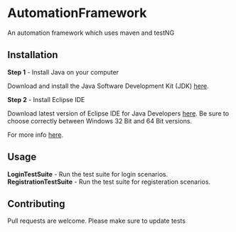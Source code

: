 # AutomationFramework
An automation framework which uses maven and testNG

## Installation
**Step 1** - Install Java on your computer

Download and install the Java Software Development Kit (JDK) [here](https://www.oracle.com/java/technologies/javase-downloads.html).

**Step 2** - Install Eclipse IDE

Download latest version of Eclipse IDE for Java Developers [here](https://www.eclipse.org/downloads/). Be sure to choose correctly between Windows 32 Bit and 64 Bit versions.

For more info [here](https://www.guru99.com/installing-selenium-webdriver.html).

## Usage
**LoginTestSuite** - Run the test suite for login scenarios.
**RegistrationTestSuite** - Run the test suite for registeration scenarios.

## Contributing
Pull requests are welcome. Please make sure to update tests 
